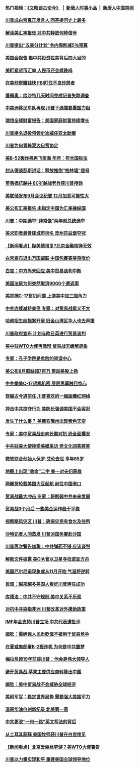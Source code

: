 #### 热门视频：[《文昭谈古论今》](https://github.com/gfw-breaker/wenzhao/blob/master/README.md?t=10190033) &nbsp;|&nbsp; [新唐人时事小品](https://github.com/gfw-breaker/ntdtv-comedy/blob/master/README.md?t=10190033) &nbsp;|&nbsp; [新唐人中国禁闻](https://github.com/gfw-breaker/ntdtv-news/blob/master/README.md?t=10190033)

#### [川普成白宫真正发言人 回答提问史上最多](../pages/nsc412/n10793656.md?t=10190033) 

#### [解读美汇率报告 对中共释放何种信号](../pages/nsc412/n10793405.md?t=10190033) 

#### [川普提出“五美分计划”令内阁削减5％预算](../pages/nsc412/n10793581.md?t=10190033) 

#### [美国会报告 揭中共投资拉美背后四大目的](../pages/nsc412/n10793442.md?t=10190033) 

#### [美盯紧货币汇率  人民币还会续跌吗](../pages/nsc412/n10793236.md?t=10190033) 

#### [在美炒房赚钱快  FBI盯住不良炒房者](../pages/nsc412/n10793245.md?t=10190033) 

#### [蓬佩奥：给沙特几天时间完成记者失踪调查](../pages/nsc412/n10793092.md?t=10190033) 

#### [中美洲移民车队再现 川普下通牒要墨国力阻](../pages/nsc412/n10792861.md?t=10190033) 

#### [瑞信全球财富报告：美国家庭财富持续增长](../pages/nsc412/n10792815.md?t=10190033) 

#### [川普提名退役将领史迪威任亚太助卿](../pages/nsc412/n10791863.md?t=10190033) 

#### [川普为何青睐双边自贸协定](../pages/nsc412/n10791353.md?t=10190033) 

#### [美B-52轰炸机再飞南海 华府：符合国际法](../pages/nsc412/n10791745.md?t=10190033) 

#### [封从德谈彭斯讲话：释放推倒“柏林墙”信号](../pages/nsc412/n10791685.md?t=10190033) 

#### [英勇抵抗越共 80岁越战老兵获川普授勋](../pages/nsc412/n10791118.md?t=10190033) 

#### [美联储发布9月会议纪要 12月加息可能性大](../pages/nsc412/n10790653.md?t=10190033) 

#### [美公布汇率报告 未指定中国为汇率操纵国](../pages/nsc412/n10790877.md?t=10190033) 

#### [川普：中期选举“非常像”两年前总统选举](../pages/nsc412/n10790358.md?t=10190033) 

#### [美求职者最青睐城市排名 宾州匹兹堡夺冠](../pages/nsc412/n10790630.md?t=10190033) 

#### [【新闻看点】抛美债报复?北京金融核弹无效](../pages/nsc412/n10790123.md?t=10190033) 

#### [白宫宣布退出万国邮联 中国包裹寄美将涨价](../pages/nsc412/n10790183.md?t=10190033) 

#### [白宫：中方尚未回应 美中贸易谈判中断](../pages/nsc412/n10790308.md?t=10190033) 

#### [美国法庭为何突然取消9000个遣返案](../pages/nsc412/n10790151.md?t=10190033) 

#### [美抓捕C-17货机间谍 上演美中加三国角力](../pages/nsc412/n10787846.md?t=10190033) 

#### [中共连续减持美债 专家：对贸易战意义不大](../pages/nsc412/n10788856.md?t=10190033) 

#### [哈佛招生歧视案开庭 旧金山湾区华人也去声援](../pages/nsc412/n10788791.md?t=10190033) 

#### [川普政府宣布 计划与欧日英进行贸易谈判](../pages/nsc412/n10788496.md?t=10190033) 

#### [美中驻WTO大使再激辩 贸易战无缓解迹象](../pages/nsc412/n10787893.md?t=10190033) 

#### [专家：孔子学院是危险的间谍中心](../pages/nsc412/n10746252.md?t=10190033) 

#### [美公布8月职缺超7百万 带动美股上扬](../pages/nsc412/n10787888.md?t=10190033) 

#### [中共偷美C-17货机机密 层层黑幕触目惊心](../pages/nsc412/n10787673.md?t=10190033) 

#### [穿越古今遇前任 川普喜欢的一幅画爆红网络](../pages/nsc412/n10787677.md?t=10190033) 

#### [抨击中共掠夺行为 美防长强调美国不会容忍](../pages/nsc412/n10787167.md?t=10190033) 

#### [发生了什么事？ 美俄亥俄州出现紫色天空](../pages/nsc412/n10786659.md?t=10190033) 

#### [专家：美中贸易战走向长期对抗 恐全面爆发](../pages/nsc412/n10786185.md?t=10190033) 

#### [中共驻美大使接受美媒采访 党文化回答惹笑](../pages/nsc412/n10785820.md?t=10190033) 

#### [微软联合创始人保罗·艾伦去世 享年65岁](../pages/nsc412/n10785913.md?t=10190033) 

#### [地图上出现“救命”二字  美一对夫妇获救](../pages/nsc412/n10785876.md?t=10190033) 

#### [两艘货轮载美国大豆起航 前往中国港口](../pages/nsc412/n10785803.md?t=10190033) 

#### [贸易战最大冲击 专家：将削弱中共未来发展](../pages/nsc412/n10785751.md?t=10190033) 

#### [贸易战3个月后 一些美企运作趋于平稳](../pages/nsc412/n10785609.md?t=10190033) 

#### [视察飓风灾区 川普：确保灾民有食水及住所](../pages/nsc412/n10785492.md?t=10190033) 

#### [沙特记者人间蒸发 川普派国务卿赴沙国](../pages/nsc412/n10785192.md?t=10190033) 

#### [川普再次警告加税：中共弹药不够 应该谈判](../pages/nsc412/n10783576.md?t=10190033) 

#### [解密文件披露 美CIA曾以卫星寻找诺亚方舟](../pages/nsc412/n10784301.md?t=10190033) 

#### [美国厄尔尼诺现象或从11月开始 气温将逆转](../pages/nsc412/n10784021.md?t=10190033) 

#### [民调：越来越多美国人看好川普连任成功](../pages/nsc412/n10783996.md?t=10190033) 

#### [库德洛：中共不守规则 美中关系不乐观](../pages/nsc412/n10783682.md?t=10190033) 

#### [对抗中共染指非洲 川普改革对外援助政策](../pages/nsc412/n10783337.md?t=10190033) 

#### [IMF年会支持川普立场 中共代表遭批评](../pages/nsc412/n10783214.md?t=10190033) 

#### [姆钦：需确保人民币贬值不被用于贸易竞争](../pages/nsc412/n10782198.md?t=10190033) 

#### [在夏威夷部署B-2轰炸机 为何是中共噩梦](../pages/nsc412/n10781674.md?t=10190033) 

#### [梅拉尼娅19年前谈川普：他会是伟大领导人](../pages/nsc412/n10782415.md?t=10190033) 

#### [避开贸易战 苹果主要供应商转移出中国](../pages/nsc412/n10781823.md?t=10190033) 

#### [姆钦：美中贸易战不会威胁全球经济](../pages/nsc412/n10782089.md?t=10190033) 

#### [美前军官：稳定世界局势 需要强大美国军力](../pages/nsc412/n10781975.md?t=10190033) 

#### [温哥华油价创新纪录 北美第一高](../pages/nsc412/n10781901.md?t=10190033) 

#### [中共更改“一带一路”英文写法的背后](../pages/nsc412/n10781696.md?t=10190033) 

#### [从土耳其获释 美国牧师获川普在白宫接见](../pages/nsc412/n10781786.md?t=10190033) 

#### [【新闻看点】北京爱丽丝梦游？美WTO大使警告](../pages/nsc412/n10781549.md?t=10190033) 

#### [川普以力量实现和平 重建美国全球领导地位](../pages/nsc412/n10781730.md?t=10190033) 

